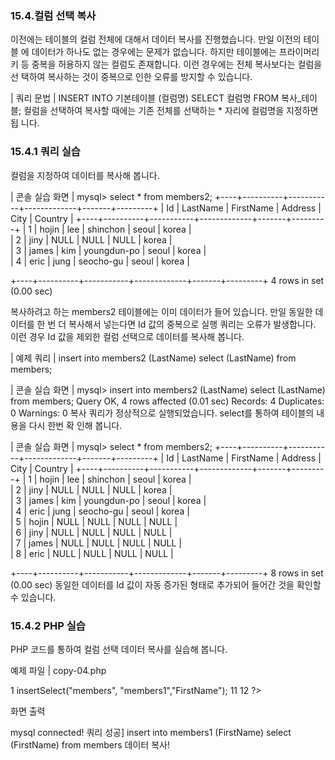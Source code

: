 
### 15.4.컬럼 선택 복사 
이전에는 테이블의 컬럼 전체에 대해서 데이터 복사를 진행했습니다. 만일 이전의 테이블 에 데이터가 하나도 없는 경우에는 문제가 없습니다. 하지만 테이블에는 프라이머리 키 등 중복을 허용하지 않는 컬럼도 존재합니다. 이런 경우에는 전체 복사보다는 컬럼을 선 택하여 복사하는 것이 중복으로 인한 오류를 방지할 수 있습니다. 

| 쿼리 문법 | 
INSERT INTO 기본테이블 (컬럼명) SELECT 컬럼명 FROM 복사_테이블; 
컬럼을 선택하여 복사할 때에는 기존 전체를 선택하는 * 자리에 컬럼명을 지정하면 됩 니다. 

### 15.4.1 쿼리 실습 
컬럼을 지정하여 데이터를 복사해 봅니다. 

| 콘솔 실습 화면 | 
mysql> select * from members2; +----+----------+-----------+-------------+-------+---------+ | Id | LastName | FirstName | Address  | City | Country | +----+----------+-----------+-------------+-------+---------+ 
| 1 | hojin  | lee  | shinchon  | seoul | korea  |  
| 2 | jiny  | NULL  | NULL  | NULL | korea  |  
| 3 | james  | kim  | youngdun-po | seoul | korea    |  
| 4 | eric  | jung  | seocho-gu  | seoul | korea   |  

+----+----------+-----------+-------------+-------+---------+ 4 rows in set (0.00 sec) 

복사하려고 하는 members2 테이블에는 이미 데이터가 들어 있습니다. 만일 동일한 데 
이터를 한 번 더 복사해서 넣는다면 Id 값의 중복으로 실행 쿼리는 오류가 발생합니다. 
이런 경우 Id 값을 제외한 컬럼 선택으로 데이터를 복사해 봅니다. 

| 예제 쿼리 | 
insert into members2 (LastName) select (LastName) from members; 

| 콘솔 실습 화면 | 
mysql> insert into members2 (LastName) select (LastName) from members; Query OK, 4 rows affected (0.01 sec) Records: 4 Duplicates: 0 Warnings: 0 
복사 쿼리가 정상적으로 실행되었습니다. select를 통하여 테이블의 내용을 다시 한번 확 
인해 봅니다. 

| 콘솔 실습 화면 | 
mysql> select * from members2; +----+----------+-----------+-------------+-------+---------+ 
| Id | LastName | FirstName | Address  | City | Country | +----+----------+-----------+-------------+-------+---------+ 
| 1 | hojin  | lee  | shinchon  | seoul | korea  |  
| 2 | jiny  | NULL  | NULL  | NULL | korea  |  
| 3 | james  | kim  | youngdun-po | seoul | korea   |  
| 4 | eric  | jung  | seocho-gu  | seoul | korea  |  
| 5 | hojin  | NULL  | NULL  | NULL | NULL  |  
| 6 | jiny  | NULL  | NULL  | NULL | NULL  |  
| 7 | james  | NULL  | NULL  | NULL | NULL  |  
| 8 | eric  | NULL  | NULL  | NULL | NULL  |  

+----+----------+-----------+-------------+-------+---------+ 8 rows in set (0.00 sec) 
동일한 데이터를 Id 값이 자동 증가된 형태로 추가되어 들어간 것을 확인할 수 있습니다. 

### 15.4.2 PHP 실습 
PHP 코드를 통하여 컬럼 선택 데이터 복사를 실습해 봅니다. 

예제 파일 | copy-04.php 

1  <?php  
2  
3  include "dbinfo.php";  
4  include "mysql.class.php";  
5  
6  // ++ Mysqli DB 연결.  
7  $db = new JinyMysql();  
8  
9  // 테이블을 복사합니다.  
10  $db->insertSelect("members", "members1","FirstName");  
11  
12  ?>  

화면 출력 

mysql connected! 쿼리 성공] insert into members1 (FirstName) select (FirstName) from members 데이터 복사! 
